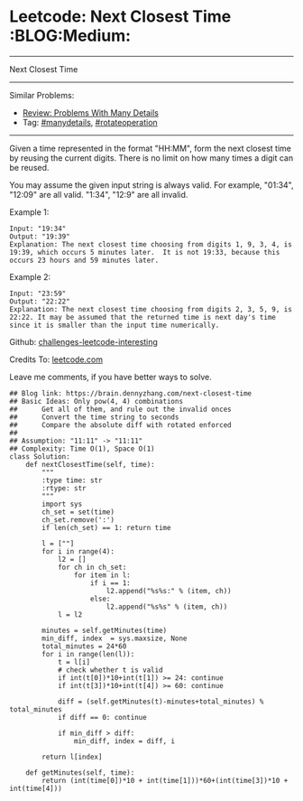 # Leetcode: Next Closest Time     :BLOG:Medium:


---

Next Closest Time  

---

Similar Problems:  
-   [Review: Problems With Many Details](https://brain.dennyzhang.com/review-manydetails)
-   Tag: [#manydetails](https://brain.dennyzhang.com/tag/manydetails), [#rotateoperation](https://brain.dennyzhang.com/tag/rotateoperation)

---

Given a time represented in the format "HH:MM", form the next closest time by reusing the current digits. There is no limit on how many times a digit can be reused.  

You may assume the given input string is always valid. For example, "01:34", "12:09" are all valid. "1:34", "12:9" are all invalid.  

Example 1:  

    Input: "19:34"
    Output: "19:39"
    Explanation: The next closest time choosing from digits 1, 9, 3, 4, is 19:39, which occurs 5 minutes later.  It is not 19:33, because this occurs 23 hours and 59 minutes later.

Example 2:  

    Input: "23:59"
    Output: "22:22"
    Explanation: The next closest time choosing from digits 2, 3, 5, 9, is 22:22. It may be assumed that the returned time is next day's time since it is smaller than the input time numerically.

Github: [challenges-leetcode-interesting](https://github.com/DennyZhang/challenges-leetcode-interesting/tree/master/next-closest-time)  

Credits To: [leetcode.com](https://leetcode.com/problems/next-closest-time/description/)  

Leave me comments, if you have better ways to solve.  

    ## Blog link: https://brain.dennyzhang.com/next-closest-time
    ## Basic Ideas: Only pow(4, 4) combinations
    ##      Get all of them, and rule out the invalid onces
    ##      Convert the time string to seconds
    ##      Compare the absolute diff with rotated enforced
    ##
    ## Assumption: "11:11" -> "11:11"
    ## Complexity: Time O(1), Space O(1)
    class Solution:
        def nextClosestTime(self, time):
            """
            :type time: str
            :rtype: str
            """
            import sys
            ch_set = set(time)
            ch_set.remove(':')
            if len(ch_set) == 1: return time
    
            l = [""]
            for i in range(4):
                l2 = []
                for ch in ch_set:
                    for item in l:
                        if i == 1:
                            l2.append("%s%s:" % (item, ch))
                        else:
                            l2.append("%s%s" % (item, ch))
                l = l2
    
            minutes = self.getMinutes(time)
            min_diff, index  = sys.maxsize, None
            total_minutes = 24*60
            for i in range(len(l)):
                t = l[i]
                # check whether t is valid
                if int(t[0])*10+int(t[1]) >= 24: continue
                if int(t[3])*10+int(t[4]) >= 60: continue
    
                diff = (self.getMinutes(t)-minutes+total_minutes) % total_minutes
                if diff == 0: continue
    
                if min_diff > diff:
                    min_diff, index = diff, i
    
            return l[index]
    
        def getMinutes(self, time):
            return (int(time[0])*10 + int(time[1]))*60+(int(time[3])*10 + int(time[4]))